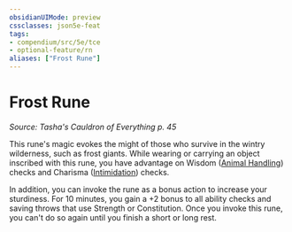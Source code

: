 ```yaml
---
obsidianUIMode: preview
cssclasses: json5e-feat
tags:
- compendium/src/5e/tce
- optional-feature/rn
aliases: ["Frost Rune"]
---
```

# Frost Rune
*Source: Tasha's Cauldron of Everything p. 45*  

This rune's magic evokes the might of those who survive in the wintry wilderness, such as frost giants. While wearing or carrying an object inscribed with this rune, you have advantage on Wisdom ([Animal Handling](rules/skills.md#Animal%20Handling)) checks and Charisma ([Intimidation](rules/skills.md#Intimidation)) checks.

In addition, you can invoke the rune as a bonus action to increase your sturdiness. For 10 minutes, you gain a +2 bonus to all ability checks and saving throws that use Strength or Constitution. Once you invoke this rune, you can't do so again until you finish a short or long rest.